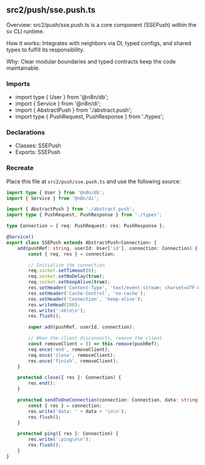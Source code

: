 ## src2/push/sse.push.ts

Overview: src2/push/sse.push.ts is a core component (SSEPush) within the sv CLI runtime.

How it works: Integrates with neighbors via DI, typed configs, and shared types to fulfill its responsibility.

Why: Clear modular boundaries and typed contracts keep the code maintainable.

### Imports

- import type { User } from '@n8n/db';
- import { Service } from '@n8n/di';
- import { AbstractPush } from './abstract.push';
- import type { PushRequest, PushResponse } from './types';

### Declarations

- Classes: SSEPush
- Exports: SSEPush

### Recreate

Place this file at `src2/push/sse.push.ts` and use the following source:

```ts
import type { User } from '@n8n/db';
import { Service } from '@n8n/di';

import { AbstractPush } from './abstract.push';
import type { PushRequest, PushResponse } from './types';

type Connection = { req: PushRequest; res: PushResponse };

@Service()
export class SSEPush extends AbstractPush<Connection> {
	add(pushRef: string, userId: User['id'], connection: Connection) {
		const { req, res } = connection;

		// Initialize the connection
		req.socket.setTimeout(0);
		req.socket.setNoDelay(true);
		req.socket.setKeepAlive(true);
		res.setHeader('Content-Type', 'text/event-stream; charset=UTF-8');
		res.setHeader('Cache-Control', 'no-cache');
		res.setHeader('Connection', 'keep-alive');
		res.writeHead(200);
		res.write(':ok\n\n');
		res.flush();

		super.add(pushRef, userId, connection);

		// When the client disconnects, remove the client
		const removeClient = () => this.remove(pushRef);
		req.once('end', removeClient);
		req.once('close', removeClient);
		res.once('finish', removeClient);
	}

	protected close({ res }: Connection) {
		res.end();
	}

	protected sendToOneConnection(connection: Connection, data: string) {
		const { res } = connection;
		res.write('data: ' + data + '\n\n');
		res.flush();
	}

	protected ping({ res }: Connection) {
		res.write(':ping\n\n');
		res.flush();
	}
}

```
